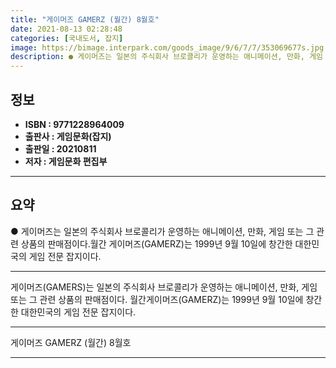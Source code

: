 ```yaml
---
title: "게이머즈 GAMERZ (월간) 8월호"
date: 2021-08-13 02:28:48
categories: [국내도서, 잡지]
image: https://bimage.interpark.com/goods_image/9/6/7/7/353069677s.jpg
description: ● 게이머즈는 일본의 주식회사 브로콜리가 운영하는 애니메이션, 만화, 게임 또는 그 관련 상품의 판매점이다.월간 게이머즈(GAMERZ)는 1999년 9월 10일에 창간한 대한민국의 게임 전문 잡지이다.
---
```


## **정보**

- **ISBN : 9771228964009**
- **출판사 : 게임문화(잡지)**
- **출판일 : 20210811**
- **저자 : 게임문화 편집부**

------



## **요약**

●  게이머즈는 일본의 주식회사 브로콜리가 운영하는 애니메이션, 만화, 게임 또는 그 관련 상품의 판매점이다.월간 게이머즈(GAMERZ)는 1999년 9월 10일에 창간한 대한민국의 게임 전문 잡지이다.

------

게이머즈(GAMERS)는 일본의 주식회사 브로콜리가 운영하는 애니메이션, 만화, 게임 또는 그 관련 상품의 판매점이다.
월간게이머즈(GAMERZ)는 1999년 9월 10일에 창간한 대한민국의 게임 전문 잡지이다.

------


게이머즈 GAMERZ (월간) 8월호 

------


